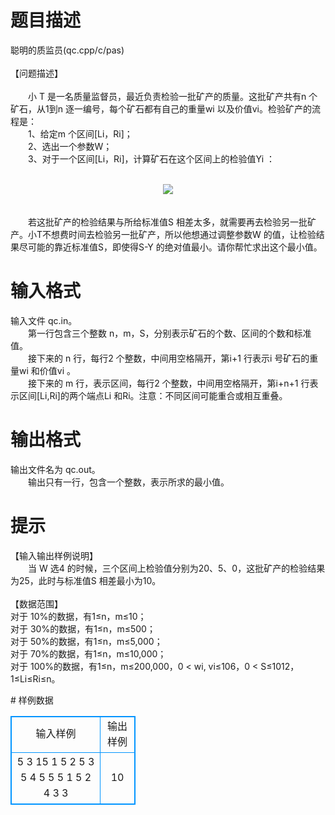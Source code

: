 # 

 
 # 题目描述 
<p>
聪明的质监员(qc.cpp/c/pas)<br><br>【问题描述】<br><br>　　小 T 是一名质量监督员，最近负责检验一批矿产的质量。这批矿产共有n 个矿石，从1到n 逐一编号，每个矿石都有自己的重量wi 以及价值vi。检验矿产的流程是：<br>　　1、给定m 个区间[Li，Ri]；<br>　　2、选出一个参数W；<br>　　3、对于一个区间[Li，Ri]，计算矿石在这个区间上的检验值Yi ：<br><br><center><img src="/source/joyoi/tyvj-3112/img/aHR0cDovL3d3dy5qb3lvaS5jbi9wcm9ibGVtL3R5dmotMzExMi9wcm9ibGVtc19pbWFnZXMvMTM1OC9wMS5naWY=.gif"></img></center><br><br>　　若这批矿产的检验结果与所给标准值S 相差太多，就需要再去检验另一批矿产。小T不想费时间去检验另一批矿产，所以他想通过调整参数W 的值，让检验结果尽可能的靠近标准值S，即使得S-Y 的绝对值最小。请你帮忙求出这个最小值。</p> 

 
 # 输入格式 
<p>
输入文件 qc.in。<br>　　第一行包含三个整数 n，m，S，分别表示矿石的个数、区间的个数和标准值。<br>　　接下来的 n 行，每行2 个整数，中间用空格隔开，第i+1 行表示i 号矿石的重量wi 和价值vi 。<br>　　接下来的 m 行，表示区间，每行2 个整数，中间用空格隔开，第i+n+1 行表示区间[Li,Ri]的两个端点Li 和Ri。注意：不同区间可能重合或相互重叠。</p> 

 
 # 输出格式 
<p>
输出文件名为 qc.out。<br>　　输出只有一行，包含一个整数，表示所求的最小值。</p> 

 
 # 提示 
<p>
【输入输出样例说明】<br>　　当 W 选4 的时候，三个区间上检验值分别为20、5、0，这批矿产的检验结果为25，此时与标准值S 相差最小为10。<br><br>【数据范围】<br>对于 10%的数据，有1≤n，m≤10；<br>对于 30%的数据，有1≤n，m≤500；<br>对于 50%的数据，有1≤n，m≤5,000；<br>对于 70%的数据，有1≤n，m≤10,000；<br>对于 100%的数据，有1≤n，m≤200,000，0 < wi, vi≤106，0 < S≤1012，1≤Li≤Ri≤n。</p> 
# 样例数据
<style>
        table,table tr th, table tr td { border:1px solid #0094ff; }
        table { width: 200px; min-height: 25px; line-height: 25px; text-align: center; border-collapse: collapse;}   
    </style>
<table>
	<tr>
		<td>输入样例</td>
		<td>输出样例</td>
	</tr>
<tr><td>5 3 15
1 5
2 5
3 5
4 5
5 5
1 5
2 4
3 3</td><td>10</td></tr></table>
